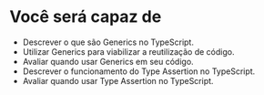 # Você será capaz de

- Descrever o que são Generics no TypeScript.
- Utilizar Generics para viabilizar a reutilização de código.
- Avaliar quando usar Generics em seu código.
- Descrever o funcionamento do Type Assertion no TypeScript.
- Avaliar quando usar Type Assertion no TypeScript.
